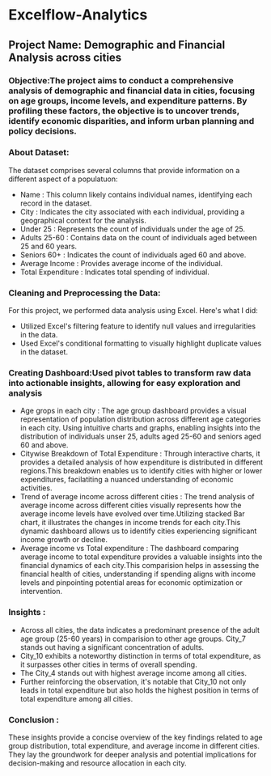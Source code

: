 # Excelflow-Analytics
## Project Name: Demographic and Financial Analysis across cities

### Objective:The project aims to conduct a comprehensive analysis of demographic and financial data in cities, focusing on age groups, income levels, and expenditure patterns. By profiling these factors, the objective is to uncover trends, identify economic disparities, and inform urban planning and policy decisions. 

### About Dataset:
The dataset comprises several columns that provide information on a different aspect of a populatuon:
- Name : This column likely contains individual names, identifying each record in the dataset.
- City : Indicates the city associated with each individual, providing a geographical context for the analysis.
- Under 25 : Represents the count of individuals under the age of 25.
- Adults 25-60 : Contains data on the count of individuals aged between 25 and 60 years.
- Seniors 60+ : Indicates the count of individuals aged 60 and above.
- Average Income : Provides average income of the individual.
- Total Expenditure : Indicates total spending of individual.

### Cleaning and Preprocessing the Data:
For this project, we performed data analysis using Excel. Here's what I did:
- Utilized Excel's filtering feature to identify null values and irregularities in the data.
- Used Excel's conditional formatting to visually highlight duplicate values in the dataset.

### Creating Dashboard:Used pivot tables to transform raw data into actionable insights, allowing for easy exploration and analysis
- Age grops in each city : The age group dashboard provides a visual representation of population distribution across different age categories in each city. Using intuitive charts and graphs, enabling insights into the distribution of individuals unser 25, adults aged 25-60 and seniors aged 60 and above.
- Citywise Breakdown of Total Expenditure : Through interactive charts, it provides a detailed analysis of how expenditure is distributed in different regions.This breakdown enables us to identify cities with higher or lower expenditures, facilatiting a nuanced understanding of economic activities.
- Trend of average income across different cities : The trend analysis of average income across different cities visually represents how the average income levels have evolved over time.Utilizing stacked Bar chart, it illustrates the changes in income trends for each city.This dynamic dashboard allows us to identify cities experiencing significant income growth or decline.
- Average income vs Total expenditure : The dashboard comparing average income to total expenditure provides a valuable insights into the financial dynamics of each city.This comparision helps in assessing the financial health of cities, understanding if spending aligns with income levels and pinpointing potential areas for economic optimization or intervention.

### Insights :
- Across all cities, the data indicates a predominant presence of the adult age group (25-60 years) in comparision to other age groups. City_7 stands out having a significant concentration of adults.
- City_10 exhibits a noteworthy distinction in terms of total expenditure, as it surpasses other cities in terms of overall spending.
- The City_4 stands out with highest average income among all cities.
- Further reinforcing the observation, it's notable that City_10 not only leads in total expenditure but also holds the highest position in terms of total expenditure among all cities.

### Conclusion :
These insights provide a concise overview of the key findings related to age group distribution, total expenditure, and average income in different cities. They lay the groundwork for deeper analysis and potential implications for decision-making and resource allocation in each city.


